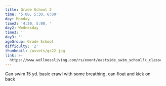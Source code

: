 ```yaml
---
title: Grade School 2
time: '5:00, 5:30, 6:00'
day: Monday
time2: '4:30, 5:00, '
day2: Wednesday
time3: ''
day3: ''
ageGroup: Grade School
difficulty: '2'
thumbnail: /assets/gs22.jpg
link: >-
  https://www.wellnessliving.com/rs/event/eastside_swim_school?k_class=93124&k_class_tab=10910
---
```

Can swim 15 yd. basic crawl with some breathing, can float and kick on back
